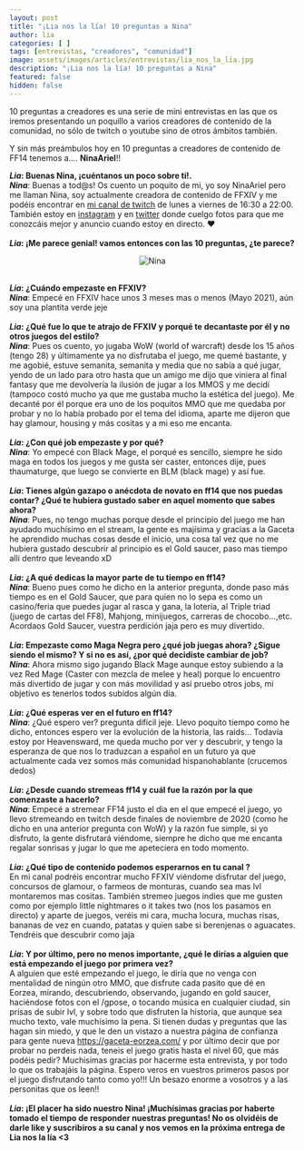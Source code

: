 ```yaml
---
layout: post
title: "¡Lia nos la lía! 10 preguntas a Nina"
author: lia
categories: [ ]
tags: [entrevistas, "creadores", "comunidad"]
image: assets/images/articles/entrevistas/lia_nos_la_lia.jpg
description: "¡Lia nos la lía! 10 preguntas a Nina"
featured: false
hidden: false
---
```

10 preguntas a creadores es una serie de mini entrevistas en las que os iremos presentando un poquillo a varios creadores de contenido de la comunidad, no sólo de twitch o youtube sino de otros ámbitos también.

Y sin más preámbulos hoy en 10 preguntas a creadores de contenido de FF14 tenemos a…. **NinaAriel**!!

<div class="card">
  <div class="card-header">
     <b><i>Lia</i>: Buenas Nina, ¡cuéntanos un poco sobre ti!.</b>
  </div>
  <div class="card-body">
    <i><b>Nina</b></i>: Buenas a tod@s! Os cuento un poquito de mi, yo soy NinaAriel pero me llaman Nina, soy actualmente creadora de contenido de FFXIV y me podéis encontrar en <a href="https://www.twitch.tv/ninaariel" target="_blank">mi canal de twitch</a> de lunes a viernes de 16:30 a 22:00. También estoy en <a href="https://www.instagram.com/ninaariel4/" target="_blank">instagram</a> y en <a href="https://twitter.com/Ninaariel93" target="_blank">twitter</a> donde cuelgo fotos para que me conozcáis mejor y anuncio cuando estoy en directo. ❤ 
  </div>
</div>

<br/>

<div class="card">
  <div class="card-header">
     <b><i>Lia</i>: ¡Me parece genial! vamos entonces con las 10 preguntas, ¿te parece?</b>
  </div>
</div>

<p align="center"><img src="{{ site.baseurl }}/assets/images/articles/entrevistas/lia_nina/nina.jpg" alt="Nina"/></p>

<br/>

<div class="card">
  <div class="card-header">
     <b><i>Lia</i>: ¿Cuándo empezaste en FFXIV?</b>
  </div>
  <div class="card-body">
    <i><b>Nina</b></i>: Empecé en FFXIV hace unos 3 meses mas o menos (Mayo 2021), aún soy una plantita verde jeje 
  </div>
</div>

<br/>

<div class="card">
  <div class="card-header">
     <b><i>Lia</i>: ¿Qué fue lo que te atrajo de FFXIV y porqué te decantaste por él y no otros juegos del estilo?</b>
  </div>
  <div class="card-body">
    <i><b>Nina</b></i>: Pues os cuento, yo jugaba WoW (world of warcraft) desde los 15 años (tengo 28) y últimamente ya no disfrutaba el juego, me quemé bastante, y me agobié, estuve semanita, semanita y media que no sabía a qué jugar, yendo de un lado para otro hasta que un amigo me dijo que viniera al final fantasy que me devolvería la ilusión de jugar a los MMOS y me decidí (tampoco costó mucho ya que me gustaba mucho la estética del juego). Me decanté por él porque era uno de los poquitos MMO que me quedaba por probar y no lo había probado por el tema del idioma, aparte me dijeron que hay glamour, housing y más cositas y a mi eso me encanta. 
  </div>
</div>

<br/>

<div class="card">
  <div class="card-header">
     <b><i>Lia</i>: ¿Con qué job empezaste y por qué?</b>
  </div>
  <div class="card-body">
    <i><b>Nina</b></i>: Yo empecé con Black Mage, el porqué es sencillo, siempre he sido maga en todos los juegos y me gusta ser caster, entonces dije, pues thaumaturge, que luego se convierte en BLM (black mage) y así fue. 
  </div>
</div>

<br/>

<div class="card">
  <div class="card-header">
     <b><i>Lia</i>: Tienes algún gazapo o anécdota de novato en ff14 que nos puedas contar? ¿Qué te hubiera gustado saber en aquel momento que sabes ahora?</b>
  </div>
  <div class="card-body">
    <i><b>Nina</b></i>: Pues, no tengo muchas porque desde el principio del juego me han ayudado muchísimo en el stream, la gente es majísima y gracias a la Gaceta he aprendido muchas cosas desde el inicio, una cosa tal vez que no me hubiera gustado descubrir al principio es el Gold saucer, paso mas tiempo alli dentro que leveando xD 
  </div>
</div>

<br/>

<div class="card">
  <div class="card-header">
     <b><i>Lia</i>: ¿A qué dedicas la mayor parte de tu tiempo en ff14?</b>
  </div>
  <div class="card-body">
    <i><b>Nina</b></i>: Bueno pues como he dicho en la anterior pregunta, donde paso más tiempo es en el Gold Saucer, que para quien no lo sepa es como un casino/feria que puedes jugar al rasca y gana, la lotería, al Triple triad (juego de cartas del FF8), Mahjong, minijuegos, carreras de chocobo…,etc. Acordaos Gold Saucer, vuestra perdición jaja pero es muy divertido.  
  </div>
</div>

<br/>

<div class="card">
  <div class="card-header">
     <b><i>Lia</i>: Empezaste como Maga Negra pero ¿qué job juegas ahora? ¿Sigue siendo el mismo? Y si no es así, ¿por qué decidiste cambiar de job?</b>
  </div>
  <div class="card-body">
    <i><b>Nina</b></i>: Ahora mismo sigo jugando Black Mage aunque estoy subiendo a la vez Red Mage (Caster con mezcla de melee y heal) porque lo encuentro más divertido de jugar y con más movilidad y así pruebo otros jobs, mi objetivo es tenerlos todos subidos algún día.   
  </div>
</div>

<br/>

<div class="card">
  <div class="card-header">
     <b><i>Lia</i>: ¿Qué esperas ver en el futuro en ff14?</b>
  </div>
  <div class="card-body">
    <i><b>Nina</b></i>: ¿Qué espero ver? pregunta difícil jeje. Llevo poquito tiempo como he dicho, entonces espero ver la evolución de la historia, las raids… Todavía estoy por Heavensward, me queda mucho por ver y descubrir, y tengo la esperanza de que nos lo traduzcan a español en un futuro ya que actualmente cada vez somos más comunidad hispanohablante (crucemos dedos)    
  </div>
</div>

<br/>

<div class="card">
  <div class="card-header">
     <b><i>Lia</i>: ¿Desde cuando stremeas ff14 y cuál fue la razón por la que comenzaste a hacerlo?</b>
  </div>
  <div class="card-body">
    <i><b>Nina</b></i>: Empecé a stremear FF14 justo el dia en el que empecé el juego, yo llevo stremeando en twitch desde finales de noviembre de 2020 (como he dicho en una anterior pregunta con WoW) y la razón fue simple, si yo disfruto, la gente disfrutará viéndome, siempre he dicho que me encanta regalar sonrisas y jugar lo que me apeteciera en todo momento.    
  </div>
</div>

<br/>

<div class="card">
  <div class="card-header">
     <b><i>Lia</i>: ¿Qué tipo de contenido podemos esperarnos en tu canal ?</b>
  </div>
  <div class="card-body">En mi canal podréis encontrar mucho FFXIV viéndome disfrutar del juego, concursos de glamour, o farmeos de monturas, cuando sea mas lvl montaremos mas cositas. También stremeo juegos indies que me gusten como por ejemplo little nightmares o it takes two (nos los pasamos en directo) y aparte de juegos, veréis mi cara, mucha locura, muchas risas, bananas de vez en cuando, patatas y quien sabe si berenjenas o aguacates. Tendréis que descubrir como jaja     
  </div>
</div>


<br/>

<div class="card">
  <div class="card-header">
     <b><i>Lia</i>: Y por último, pero no menos importante, ¿qué le dirías a alguien que está empezando el juego por primera vez?</b>
  </div>
  <div class="card-body">A alguien que esté empezando el juego, le diría que no venga con mentalidad de ningún otro MMO, que disfrute cada pasito que dé en Eorzea, mirando, descubriendo, observando, jugando en gold saucer, haciéndose fotos con el /gpose, o tocando música en cualquier ciudad, sin prisas de subir lvl, y sobre todo que disfruten la historia, que aunque sea mucho texto, vale muchísimo la pena. Si tienen dudas y preguntas que las hagan sin miedo, y que le den un vistazo a nuestra página de confianza para gente nueva <a href="https://gaceta-eorzea.com/" target="_blank">https://gaceta-eorzea.com/</a> y por último decir que por probar no perdeis nada, teneis el juego gratis hasta el nivel 60, que más podéis pedir?
Muchisimas gracias por hacerme esta entrevista, y por todo lo que os trabajáis la página. Espero veros en vuestros primeros pasos por el juego disfrutando tanto como yo!!! Un besazo enorme a vosotros y a las personitas que os leen!!
  </div>
</div>

<br/>

<div class="card">
  <div class="card-header">
     <b><i>Lia</i>: ¡El placer ha sido nuestro Nina! ¡Muchísimas gracias por haberte tomado el tiempo de responder nuestras preguntas! No os olvidéis de darle like y suscribiros a su canal y nos vemos en la próxima entrega de Lia nos la lía <3</b>
  </div>
</div>